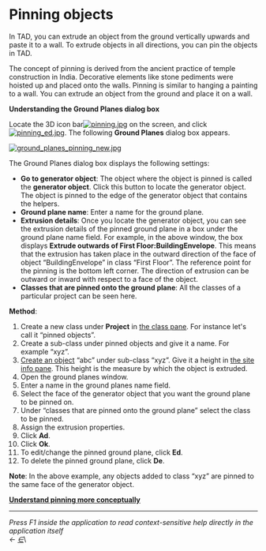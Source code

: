# Pinning objects

In TAD, you can extrude an object from the ground vertically upwards and paste it to a wall. To extrude objects in all directions, you can pin the objects in TAD.

The concept of pinning is derived from the ancient practice of temple construction in India. Decorative elements like stone pediments were hoisted up and placed onto the walls. Pinning is similar to hanging a painting to a wall. You can extrude an object from the ground and place it on a wall.

**Understanding the Ground Planes dialog box**

Locate the 3D icon bar[![pinning.jpg](https://docs.teamtad.com/\_media/pinning.jpg)](https://docs.teamtad.com/\_detail/pinning.jpg?id=pinning\_objects) on the screen, and click [![pinning\_ed.jpg](https://docs.teamtad.com/\_media/pinning\_ed.jpg)](https://docs.teamtad.com/\_detail/pinning\_ed.jpg?id=pinning\_objects). The following **Ground Planes** dialog box appears.

[![ground\_planes\_pinning\_new.jpg](https://docs.teamtad.com/\_media/ground\_planes\_pinning\_new.jpg)](https://docs.teamtad.com/\_detail/ground\_planes\_pinning\_new.jpg?id=pinning\_objects)

The Ground Planes dialog box displays the following settings:

* **Go to generator object**: The object where the object is pinned is called the **generator object**. Click this button to locate the generator object. The object is pinned to the edge of the generator object that contains the helpers.
* **Ground plane name**: Enter a name for the ground plane.
* **Extrusion details**: Once you locate the generator object, you can see the extrusion details of the pinned ground plane in a box under the ground plane name field. For example, in the above window, the box displays **Extrude outwards of First Floor:BuildingEnvelope**. This means that the extrusion has taken place in the outward direction of the face of object “BuildingEnvelope” in class “First Floor”. The reference point for the pinning is the bottom left corner. The direction of extrusion can be outward or inward with respect to a face of the object.
* **Classes that are pinned onto the ground plane**: All the classes of a particular project can be seen here.

**Method**:

1. Create a new class under **Project** in [the class pane](https://docs.teamtad.com/the\_class\_pane). For instance let's call it “pinned objects”.
2. Create a sub-class under pinned objects and give it a name. For example “xyz”.
3. [Create an object](https://docs.teamtad.com/create\_an\_object) “abc” under sub-class “xyz”. Give it a height in [the site info pane](https://docs.teamtad.com/the\_site\_info\_pane). This height is the measure by which the object is extruded.
4. Open the ground planes window.
5. Enter a name in the ground planes name field.
6. Select the face of the generator object that you want the ground plane to be pinned on.
7. Under “classes that are pinned onto the ground plane” select the class to be pinned.
8. Assign the extrusion properties.
9. Click **Ad**.
10. Click **Ok**.
11. To edit/change the pinned ground plane, click **Ed**.
12. To delete the pinned ground plane, click **De**.

**Note**: In the above example, any objects added to class “xyz” are pinned to the same face of the generator object.

[**Understand pinning more conceptually**](https://docs.teamtad.com/actgpeditor)

***

_Press F1 inside the application to read context-sensitive help directly in the application itself_\
_←_ [_∈_](https://docs.teamtad.com/pinning\_objects?do=edit)\
